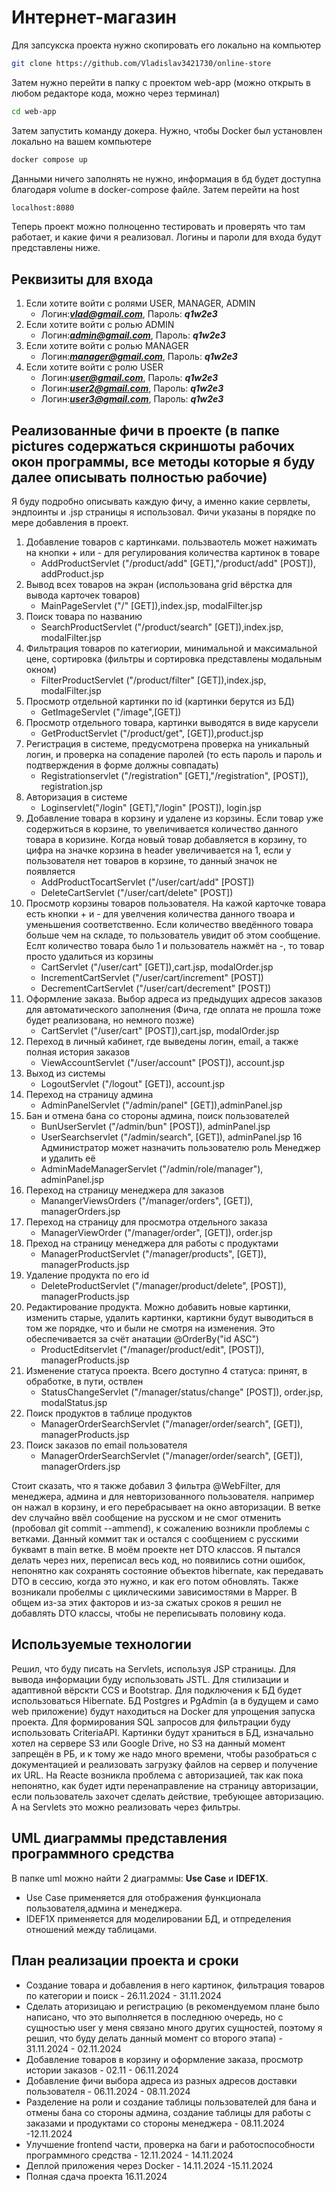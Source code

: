 ﻿# Интернет-магазин
Для запсукска проекта нужно скопировать его локально на компьютер
```bash
git clone https://github.com/Vladislav3421730/online-store
```
Затем нужно перейти в папку с проектом web-app (можно открыть в любом редакторе кода, можно через терминал)
```bash
cd web-app
```
Затем запустить команду докера. Нужно, чтобы Docker был установлен локально на вашем компьютере
```bash
docker compose up
```
Данными ничего заполнять не нужно, информация в бд будет доступна благодаря volume в docker-compose файле.
Затем перейти на host
```bash
localhost:8080
```
Теперь проект можно полноценно тестировать и проверять что там работает, и какие фичи я реализовал. Логины и пароли для входа будут представлены ниже.
## Реквизиты для входа
1. Если хотите войти с ролями USER, MANAGER, ADMIN
      + Логин:***vlad@gmail.com***, Пароль: ***q1w2e3***
2. Если хотите войти с ролью ADMIN
      + Логин:***admin@gmail.com***, Пароль: ***q1w2e3***
3. Если хотите войти с ролью MANAGER
      + Логин:***manager@gmail.com***, Пароль: ***q1w2e3***
4. Если хотите войти с ролю USER
      + Логин:***user@gmail.com***, Пароль: ***q1w2e3***
      + Логин:***user2@gmail.com***, Пароль: ***q1w2e3***
      + Логин:***user3@gmail.com***, Пароль: ***q1w2e3***
## Реализованные фичи в проекте (в папке pictures содержаться скриншоты рабочих окон программы, все методы которые я буду далее описывать полностью рабочие)
Я буду подробно описывать каждую фичу, а именно какие сервлеты, эндпоинты и .jsp страницы я использовал. Фичи указаны в порядке по мере добавления в проект.
1. Добавление товаров с картинками. пользваотель может нажимать на кнопки + или - для регулирования количества картинок в товаре
    + AddProductServlet ("/product/add" [GET],"/product/add" [POST]), addProduct.jsp
2. Вывод всех товаров на экран (использована grid вёрстка для вывода карточек товаров)
    + MainPageServlet ("/" [GET]),index.jsp, modalFilter.jsp
3. Поиск товара по названию
    + SearchProductServlet ("/product/search" [GET]),index.jsp, modalFilter.jsp
4. Фильтрация товаров по категиории, минимальной и максимальной цене, сортировка (фильтры и сортировка представлены модальным окном)
    + FilterProductServlet ("/product/filter" [GET]),index.jsp, modalFilter.jsp
5. Просмотр отдельной картинки по id (картинки берутся из БД)
    + GetImageServlet ("/image",[GET])
6. Просмотр отдельного товара, картинки выводятся в виде карусели
    + GetProductServlet ("/product/get", [GET]),product.jsp
7. Регистрация в системе, предусмотрена проверка на уникальный логин, и проверка на сопадение паролей (то есть пароль и пароль и подтверждения в форме должны совпадать)
    + Registrationservlet ("/registration" [GET],"/registration", [POST]), registration.jsp
8. Авторизация в системе
    + Loginservlet("/login" [GET],"/login" [POST]), login.jsp
9. Добавление товара в корзину и удалене из корзины. Если товар уже содержиться в корзине, то увеличивается количество данного товара в коризине. Когда новый товар добавляется в корзину, то цифра на значке корзина в header увеличивается на 1, если у пользователя нет товаров в корзине, то данный значок не появляется
    + AddProductTocartServlet ("/user/cart/add" [POST])
    + DeleteCartServlet ("/user/cart/delete" [POST])
10. Просмотр корзины товаров пользователя. На кажой карточке товара есть кнопки + и - для увелчения количества данного твоара и уменьшения соответственно. Если количество введённого товара больше чем на складе, то пользователь увидит об этом сообщение. Еслт количество товара было 1 и пользователь нажмёт на -, то товар просто удалиться из корзины
    + CartServlet ("/user/cart" [GET]),cart.jsp, modalOrder.jsp
    + IncrementCartServlet ("/user/cart/increment" [POST])
    + DecrementCartServlet ("/user/cart/decrement" [POST])
11. Оформление заказа. Выбор адреса из предыдущих адресов заказов для автоматического заполнения (Фича, где оплата не прошла тоже будет реализована, но немного позже)
    + CartServlet ("/user/cart" [POST]),cart.jsp, modalOrder.jsp
12. Переход в личный кабинет, где выведены логин, email, а также полная история заказов
    + ViewAccountServlet ("/user/account" [POST]), account.jsp
13. Выход из системы
    + LogoutServlet ("/logout" [GET]), account.jsp
14. Переход на страницу админа
    + AdminPanelServlet ("/admin/panel" [GET]),adminPanel.jsp
15. Бан и отмена бана со стороны админа, поиск пользователей
    + BunUserServlet ("/admin/bun" [POST]), adminPanel.jsp
    + UserSearchservlet ("/admin/search", [GET]), adminPanel.jsp
16  Администратор может назначить пользователю роль Менеджер и удалить её
    + AdminMadeManagerServlet ("/admin/role/manager"), adminPanel.jsp
17. Переход на страницу менеджера для заказов
    + ManangerViewsOrders ("/manager/orders", [GET]), managerOrders.jsp
18. Переход на страницу для просмотра отдельного заказа
    + ManagerViewOrder ("/manager/order", [GET]), order.jsp
19. Преход на страницу менеджера для работы с продуктами
    + ManagerProductServlet ("/manager/products", [GET]), managerProducts.jsp
20. Удаление продукта по его id
    + DeleteProductServlet ("/manager/product/delete", [POST]),  managerProducts.jsp
21. Редактирование продукта. Можно добавить новые картинки, изменить старые, удалить картинки, картикни будут выводиться в том же порядке, что и были не смотря на изменения.
Это обеспечивается за счёт анатации  @OrderBy("id ASC")
    + ProductEditservlet ("/manager/product/edit", [POST]), managerProducts.jsp
22. Изменение статуса проекта. Всего доступно 4 статуса: принят, в обработке, в пути, оствлен
    + StatusChangeServlet ("/manager/status/change" [POST]), order.jsp, modalStatus.jsp
23. Поиск продуктов в таблице продуктов
    + ManagerOrderSearchServlet ("/manager/order/search", [GET]), managerProducts.jsp
24. Поиск заказов по email пользователя
    + ManagerOrderSearchServlet ("/manager/order/search", [GET]), managerOrders.jsp

Стоит сказать, что я также добавил 3 фильтра @WebFilter, для менеджера, админа и для невторизованного пользователя. например он нажал в корзину, и его перебрасывает на окно авторизации.
В ветке dev случайно ввёл сообщение на русском и не смог отменить (пробовал git commit --ammend), к сожалению возникли проблемы с ветками. Данный коммит так и остался с сообщением с русскими буквамт в main ветке.
В моём проекте нет DTO классов. Я пытался делать через них, переписал весь код, но появились сотни ошибок, непонятно как сохранять состояние объектов hibernate, как передавать DTO в сессию, когда это нужно, и как его потом обновлять. Также возникали пробелмы с циклическими зависимостями в Mapper. В общем из-за этих факторов и из-за сжатых сроков я решил не добавлять DTO классы, чтобы не переписывать половину кода.
## Используемые технологии
Решил, что буду писать на Servlets, используя JSP страницы. Для вывода информации буду использовать JSTL. Для стилизации и адаптивной вёрскти CCS и Bootstrap.
Для подключения к БД будет использоваться Hibernate. БД Postgres и PgAdmin (а в будущем и само web приложение) будут находиться на Docker для упрощения запуска проекта. Для формирования SQL запросов 
для фильтрации буду использовать CriteriaAPI. Картинки будут храниться в БД, изначально хотел на сервере S3 или Google Drive, но S3 на данный момент запрещён в РБ, и к тому же надо много времени, чтобы разобраться
с документацией и реализовать загрузку файлов на сервер и получение их URL.
На Reacte возникла проблема с авторизацией, так как пока непонятно, как будет идти перенаправление на страницу авторизации, если пользователь захочет сделать действие, требующее авторизацию. А на Servlets это можно реализовать через фильтры.
## UML диаграммы представления программного средства
В папке uml можно найти 2 диаграммы: **Use Case** и **IDEF1X**.
* Use Case применяется для отображения функционала пользователя,админа и менеджера. 
* IDEF1X применяется для моделировании БД, и отпределения отношений между таблицами.
## План реализации проекта и сроки 
* Создание товара и добавления в него картинок, фильтрация товаров по категории и поиск - 26.11.2024 - 31.11.2024
* Сделать аторизицаю и регистрацию (в рекомендуемом плане было написано, что это выполняется в последнюю очередь, но с сущностью user у меня
связано много других сущностей, поэтому я решил, что буду делать данный момент со второго этапа) - 31.11.2024 - 02.11.2024
* Добавление товаров в корзину и оформление заказа, просмотр истории заказов - 02.11 - 06.11.2024
* Добавление фичи выбора адреса из разных адресов доставки пользователя - 06.11.2024 - 08.11.2024
* Разделение на роли и создание таблицы пользователей для бана и отмены бана со стороны админа,
создание таблицы для работы с заказами и продуктами со стороны менеджера - 08.11.2024 -12.11.2024
* Улучшение frontend части, проверка на баги и работоспособности программного средства - 12.11.2024 - 14.11.2024
* Деплой приложения через Docker - 14.11.2024 -15.11.2024
* Полная сдача проекта 16.11.2024
